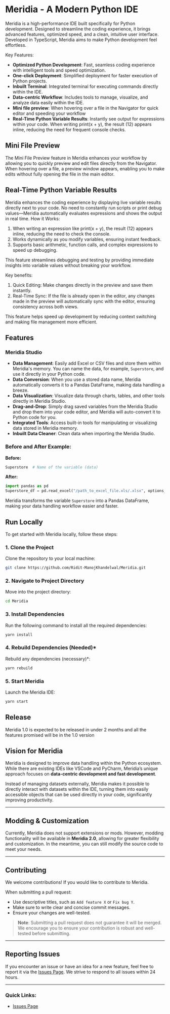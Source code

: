 
# Meridia - A Modern Python IDE

Meridia is a high-performance IDE built specifically for Python development. Designed to streamline the coding experience, it brings advanced features, optimized speed, and a clean, intuitive user interface. Developed in TypeScript, Meridia aims to make Python development feel effortless.

Key Features:
- **Optimized Python Development**: Fast, seamless coding experience with intelligent tools and speed optimization.
- **One-click Deployment**: Simplified deployment for faster execution of Python projects.
- **Inbuilt Terminal**: Integrated terminal for executing commands directly within the IDE.
- **Data-centric Workflow**: Includes tools to manage, visualize, and analyze data easily within the IDE.
- **Mini file preview**: When hovering over a file in the Navigator for quick editor and speeding your workflow
- **Real-Time Python Variable Results**: Instantly see output for expressions within your code. When writing print(x + y), the result (12) appears inline, reducing the need for frequent console checks.

## Mini File Preview

The Mini File Preview feature in Meridia enhances your workflow by allowing you to quickly preview and edit files directly from the Navigator. When hovering over a file, a preview window appears, enabling you to make edits without fully opening the file in the main editor.

## Real-Time Python Variable Results

Meridia enhances the coding experience by displaying live variable results directly next to your code. No need to constantly run scripts or print debug values—Meridia automatically evaluates expressions and shows the output in real time.
How it Works:

1. When writing an expression like print(x + y), the result (12) appears inline, reducing the need to check the console.
2. Works dynamically as you modify variables, ensuring instant feedback.
3. Supports basic arithmetic, function calls, and complex expressions to speed up debugging.

This feature streamlines debugging and testing by providing immediate insights into variable values without breaking your workflow.

Key benefits:

1. Quick Editing: Make changes directly in the preview and save them instantly.
2. Real-Time Sync: If the file is already open in the editor, any changes made in the preview will automatically sync with the editor, ensuring consistency across both views.

This feature helps speed up development by reducing context switching and making file management more efficient.

## Features

### **Meridia Studio**
- **Data Management**: Easily add Excel or CSV files and store them within Meridia's memory. You can name the data, for example, `Superstore`, and use it directly in your Python code.
- **Data Conversion**: When you use a stored data name, Meridia automatically converts it to a Pandas DataFrame, making data handling a breeze.
- **Data Visualization**: Visualize data through charts, tables, and other tools directly in Meridia Studio.
- **Drag-and-Drop**: Simply drag saved variables from the Meridia Studio and drop them into your code editor, and Meridia will auto-convert it to Python code for you.
- **Integrated Tools**: Access built-in tools for manipulating or visualizing data stored in Meridia memory.
- **Inbuilt Data Cleaner**: Clean data when importing the Meridia Studio.

### **Before and After Example:**

**Before:**

```python
Superstore  # Name of the variable (data)
```

**After:**

```python
import pandas as pd
Superstore_df = pd.read_excel("/path_to_excel_file.xls/.xlsx", options_provided_by_user)
```

Meridia transforms the variable `Superstore` into a Pandas DataFrame, making your data handling workflow easier and faster.

## Run Locally

To get started with Meridia locally, follow these steps:

### 1. Clone the Project
Clone the repository to your local machine:

```bash
git clone https://github.com/Ridit-ManojKhandelwal/Meridia.git
```

### 2. Navigate to Project Directory
Move into the project directory:

```bash
cd Meridia
```

### 3. Install Dependencies
Run the following command to install all the required dependencies:

```bash
yarn install
```

### 4. Rebuild Dependencies (Needed)*
Rebuild any dependencies (necessary)*:

```bash
yarn rebuild
```

### 5. Start Meridia
Launch the Meridia IDE:

```bash
yarn start
```

## Release

Meridia 1.0 is expected to be released in under 2 months and all the features promised will be in the 1.0 version

## Vision for Meridia

Meridia is designed to improve data handling within the Python ecosystem. While there are existing IDEs like VSCode and PyCharm, Meridia’s unique approach focuses on **data-centric development and fast development**.

Instead of managing datasets externally, Meridia makes it possible to directly interact with datasets within the IDE, turning them into easily accessible objects that can be used directly in your code, significantly improving productivity.

---

## Modding & Customization

Currently, Meridia does not support extensions or mods. However, modding functionality will be available in **Meridia 2.0**, allowing for greater flexibility and customization. In the meantime, you can still modify the source code to meet your needs.

---

## Contributing

We welcome contributions! If you would like to contribute to Meridia.

When submitting a pull request:
- Use descriptive titles, such as `Add feature X` or `Fix bug Y`.
- Make sure to write clear and concise commit messages.
- Ensure your changes are well-tested.

> **Note**: Submitting a pull request does not guarantee it will be merged. We encourage you to ensure your contribution is robust and well-tested before submitting.

---

## Reporting Issues

If you encounter an issue or have an idea for a new feature, feel free to report it via the [Issues Page](https://github.com/Ridit-ManojKhandelwal/Meridia/issues). We strive to respond to all issues within 24 hours.

---

### Quick Links:
- [Issues Page](https://github.com/mNovus-Industries//Meridia/issues)
